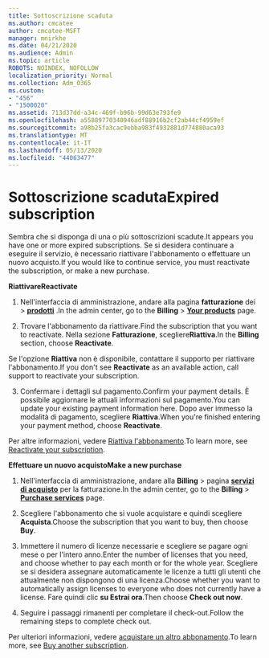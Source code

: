 ```yaml
---
title: Sottoscrizione scaduta
ms.author: cmcatee
author: cmcatee-MSFT
manager: mnirkhe
ms.date: 04/21/2020
ms.audience: Admin
ms.topic: article
ROBOTS: NOINDEX, NOFOLLOW
localization_priority: Normal
ms.collection: Adm_O365
ms.custom:
- "456"
- "1500020"
ms.assetid: 713d37dd-a34c-469f-b96b-99d63e793fe9
ms.openlocfilehash: a55889770340946adf88916b2cf2ab44cf4959ef
ms.sourcegitcommit: a98b25fa3cac9ebba983f4932881d774880aca93
ms.translationtype: MT
ms.contentlocale: it-IT
ms.lasthandoff: 05/13/2020
ms.locfileid: "44063477"
---
```

# <a name="expired-subscription"></a><span data-ttu-id="25f20-102">Sottoscrizione scaduta</span><span class="sxs-lookup"><span data-stu-id="25f20-102">Expired subscription</span></span>

<span data-ttu-id="25f20-103">Sembra che si disponga di una o più sottoscrizioni scadute.</span><span class="sxs-lookup"><span data-stu-id="25f20-103">It appears you have one or more expired subscriptions.</span></span> <span data-ttu-id="25f20-104">Se si desidera continuare a eseguire il servizio, è necessario riattivare l'abbonamento o effettuare un nuovo acquisto.</span><span class="sxs-lookup"><span data-stu-id="25f20-104">If you would like to continue service, you must reactivate the subscription, or make a new purchase.</span></span>
  
<span data-ttu-id="25f20-105">**Riattivare**</span><span class="sxs-lookup"><span data-stu-id="25f20-105">**Reactivate**</span></span>
  
1. <span data-ttu-id="25f20-106">Nell'interfaccia di amministrazione, andare alla pagina **fatturazione** dei \> **[prodotti](https://go.microsoft.com/fwlink/p/?linkid=842054)** .</span><span class="sxs-lookup"><span data-stu-id="25f20-106">In the admin center, go to the **Billing** \> **[Your products](https://go.microsoft.com/fwlink/p/?linkid=842054)** page.</span></span>

2. <span data-ttu-id="25f20-107">Trovare l'abbonamento da riattivare.</span><span class="sxs-lookup"><span data-stu-id="25f20-107">Find the subscription that you want to reactivate.</span></span> <span data-ttu-id="25f20-108">Nella sezione **Fatturazione**, scegliere**Riattiva**.</span><span class="sxs-lookup"><span data-stu-id="25f20-108">In the **Billing** section, choose **Reactivate**.</span></span>

<span data-ttu-id="25f20-109">Se l'opzione **Riattiva** non è disponibile, contattare il supporto per riattivare l'abbonamento.</span><span class="sxs-lookup"><span data-stu-id="25f20-109">If you don't see **Reactivate** as an available action, call support to reactivate your subscription.</span></span>

3. <span data-ttu-id="25f20-110">Confermare i dettagli sul pagamento.</span><span class="sxs-lookup"><span data-stu-id="25f20-110">Confirm your payment details.</span></span> <span data-ttu-id="25f20-111">È possibile aggiornare le attuali informazioni sul pagamento.</span><span class="sxs-lookup"><span data-stu-id="25f20-111">You can update your existing payment information here.</span></span> <span data-ttu-id="25f20-112">Dopo aver immesso la modalità di pagamento, scegliere **Riattiva**.</span><span class="sxs-lookup"><span data-stu-id="25f20-112">When you're finished entering your payment method, choose **Reactivate**.</span></span>

<span data-ttu-id="25f20-113">Per altre informazioni, vedere [Riattiva l'abbonamento](https://docs.microsoft.com/office365/admin/subscriptions-and-billing/reactivate-your-subscription).</span><span class="sxs-lookup"><span data-stu-id="25f20-113">To learn more, see [Reactivate your subscription](https://docs.microsoft.com/office365/admin/subscriptions-and-billing/reactivate-your-subscription).</span></span>

<span data-ttu-id="25f20-114">**Effettuare un nuovo acquisto**</span><span class="sxs-lookup"><span data-stu-id="25f20-114">**Make a new purchase**</span></span>
  
1. <span data-ttu-id="25f20-115">Nell'interfaccia di amministrazione, andare alla **Billing** \> pagina **[servizi di acquisto](https://go.microsoft.com/fwlink/p/?linkid=868433)** per la fatturazione.</span><span class="sxs-lookup"><span data-stu-id="25f20-115">In the admin center, go to the **Billing** \> **[Purchase services](https://go.microsoft.com/fwlink/p/?linkid=868433)** page.</span></span>

2. <span data-ttu-id="25f20-116">Scegliere l'abbonamento che si vuole acquistare e quindi scegliere **Acquista**.</span><span class="sxs-lookup"><span data-stu-id="25f20-116">Choose the subscription that you want to buy, then choose **Buy**.</span></span>

3. <span data-ttu-id="25f20-117">Immettere il numero di licenze necessarie e scegliere se pagare ogni mese o per l'intero anno.</span><span class="sxs-lookup"><span data-stu-id="25f20-117">Enter the number of licenses that you need, and choose whether to pay each month or for the whole year.</span></span> <span data-ttu-id="25f20-118">Scegliere se si desidera assegnare automaticamente le licenze a tutti gli utenti che attualmente non dispongono di una licenza.</span><span class="sxs-lookup"><span data-stu-id="25f20-118">Choose whether you want to automatically assign licenses to everyone who does not currently have a license.</span></span> <span data-ttu-id="25f20-119">Fare quindi clic **su Estrai ora**.</span><span class="sxs-lookup"><span data-stu-id="25f20-119">Then choose **Check out now**.</span></span>

4. <span data-ttu-id="25f20-120">Seguire i passaggi rimanenti per completare il check-out.</span><span class="sxs-lookup"><span data-stu-id="25f20-120">Follow the remaining steps to complete check out.</span></span>

<span data-ttu-id="25f20-121">Per ulteriori informazioni, vedere [acquistare un altro abbonamento](https://docs.microsoft.com/office365/admin/subscriptions-and-billing/buy-another-subscription).</span><span class="sxs-lookup"><span data-stu-id="25f20-121">To learn more, see [Buy another subscription](https://docs.microsoft.com/office365/admin/subscriptions-and-billing/buy-another-subscription).</span></span>